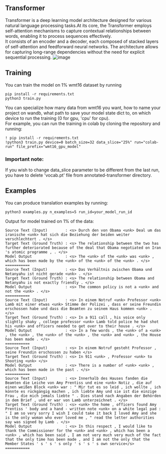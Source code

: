 ## Transformer
Transformer is a deep learning model architecture designed for various natural language 
processing tasks.At its core, the Transformer employs self-attention mechanisms to capture 
contextual relationships between words, enabling it to process sequences effectively. </br>
It consists of an encoder and a decoder, each composed of stacked layers of self-attention 
and feedforward neural networks. The architecture allows for capturing long-range dependencies 
without the need for explicit sequential processing.
![image](https://github.com/Nospoko/annotated-transformer/assets/74838859/b622628f-7b3d-4061-ae4d-4fcc7905aba6)

## Training
You can train the model on 1% wmt16 dataset by running 
```shell
pip install -r requirements.txt
python3 train.py
```
You can specialize how many data from wmt16 you want, how to name your project on wandb, what
path to save your model state dict to, on which device to run the training (0 for gpu, 'cpu' for cpu). </br>
For example, you can run the training in colab by cloning the repository and running:
```shell
! pip install -r requirements.txt
!python3 train.py device=0 batch_size=32 data_slice="25%" run="colab-run" file_prefix="wmt16_gpu_model"
```
### Important note:
If you wish to change data_slice parameter to be different from the last run, you have to delete
'vocab.pt' file from annotated-transformer directory.
## Examples
You can produce translation examples by running:
```shell
python3 examples.py n_examples=5 run_id=your_model_run_id
```
Output for model trained on 1% of the data:
```
Source Text (Input)        : <s> Durch den von Obama <unk> Deal um das iranische <unk> hat sich die Beziehung der beiden weiter verschlechtert . </s>
Target Text (Ground Truth) : <s> The relationship between the two has further deteriorated because of the deal that Obama negotiated on Iran 's atomic programme , . </s>
Model Output               : <s> The <unk> of the <unk> was <unk> , which has been made by the <unk> of the <unk> of the <unk> . </s>
===========
Source Text (Input)        : <s> Das Verhältnis zwischen Obama und Netanyahu ist nicht gerade <unk> . </s>
Target Text (Ground Truth) : <s> The relationship between Obama and Netanyahu is not exactly friendly . </s>
Model Output               : <s> The common policy is not a <unk> and not the <unk> . </s>
===========
Source Text (Input)        : <s> In einem Notruf <unk> Professor <unk> Lamb mit einer etwas <unk> Stimme der Polizei , dass er seine Freundin erschossen habe und dass die Beamten zu seinem Haus kommen <unk> . </s>
Target Text (Ground Truth) : <s> In a 911 call , his voice only slightly shaky , college professor <unk> Lamb told police he had shot his <unk> and officers needed to get over to their house . </s>
Model Output               : <s> In a few words , the <unk> of a <unk> , the <unk> , the <unk> of the <unk> , the <unk> and <unk> , the House has been made . </s>
===========
Source Text (Input)        : <s> In einem Notruf gesteht Professor , seine Freundin erschossen zu haben </s>
Target Text (Ground Truth) : <s> In 911 <unk> , Professor <unk> to Shooting <unk> </s>
Model Output               : <s> There is a number of <unk> <unk> , which has been made in the past . </s>
===========
Source Text (Input)        : <s> Innerhalb des Hauses fanden die Beamten die Leiche von Amy Prentiss und eine <unk> Notiz , die auf einen weißen Block <unk> war : " Mir tut es so leid , ich wollte , ich könnte es rückgängig machen , ich liebte Amy und sie ist die einzige Frau , die mich jemals liebte " . Dies stand nach Angaben der Behörden in dem Brief , und er war von Lamb unterzeichnet . </s>
Target Text (Ground Truth) : <s> <unk> the home , officers found Amy Prentiss ' body and a hand - written note <unk> on a white legal pad : " I am so very sorry I wish I could take it back I loved Amy and she is the only woman who ever loved me , " read the letter authorities say was signed by Lamb . </s>
Model Output               : <s> In this respect , I would like to thank the Commissioner for the <unk> and <unk> , which has been a <unk> , which has been said , I am not very much very much of the fact that the only time has been made , and I am not the only that the Member States ' s ' s ' s only ' s ' s ' s own service</s>
===========
```
